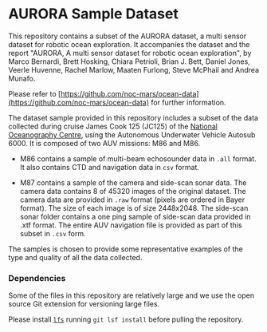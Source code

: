 # AURORA Sample Dataset

This repository contains a subset of the AURORA dataset, a multi sensor dataset for robotic ocean exploration.
It accompanies the dataset and the report "AURORA, A multi sensor dataset for robotic ocean exploration", by Marco Bernardi, Brett Hosking, Chiara Petrioli, Brian J. Bett, Daniel Jones, Veerle Huvenne, Rachel Marlow, Maaten Furlong, Steve McPhail and Andrea Munafo.

Please refer to [https://github.com/noc-mars/ocean-data](https://github.com/noc-mars/ocean-data) for further information.

The dataset sample provided in this repository includes a subset of the data collected during cruise James Cook 125 (JC125) of the [National Oceanography Centre](noc.ac.uk), using the Autonomous Underwater Vehicle Autosub 6000.
It is composed of two AUV missions: M86 and M86. 

- M86 contains a sample of multi-beam echosounder data in `.all` format. It also contains CTD and navigation data in `csv` format. 

- M87 contains a sample of the camera and side-scan sonar data.  The camera data contains 8 of 45320 images of the original dataset. 
The camera data are provided in `.raw` format (pixels are ordered in Bayer format). The size of each image is of size 2448x2048. 
The side-scan sonar folder contains a one ping sample of side-scan data provided in .xtf format. 
The entire AUV navigation file is provided as part of this subset in `.csv` form.

The samples is chosen to provide some representative examples of the type and quality of all the data collected.

### Dependencies
Some of the files in this repository are relatively large and we use the open source Git extension for versioning large files.

Please install [`lfs`](https://git-lfs.github.com/) running `git lsf install` before pulling the repository.
